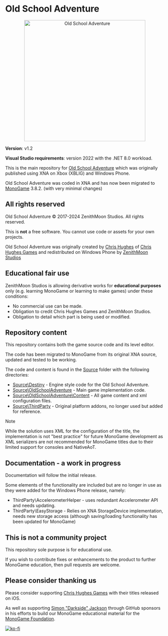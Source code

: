 # Old School Adventure

 <div align="center">
  <img height="384" alt="Old School Adventure" src="https://media.githubusercontent.com/media/ZenithMoonStudios/OldSchoolAdventure/refs/heads/main/Logo.png">
</div>

**Version**: v1.2

**Visual Studio requirements**: version 2022 with the .NET 8.0 workload.

This is the main repository for [Old School Adventure](ms-windows-store://pdp/?productid=9NBLGGH0DLHC&cid=PCCongratsBnr) which was originally published using XNA on Xbox (XBLIG) and Windows Phone.

Old School Adventure was coded in XNA and has now been migrated to [MonoGame](https://monogame.net/) 3.8.2. (with very minimal changes)

## All rights reserved

Old School Adventure © 2017-2024 ZenithMoon Studios. All rights reserved.

This is **not** a free software. You cannot use code or assets for your own projects.

Old School Adventure was originally created by [Chris Hughes](https://x.com/chrishughes2d) of [Chris Hughes Games](https://chrishughes.games/) and redistributed on Windows Phone by [ZenithMoon Studios](https://zenithmoon.com/)

## Educational fair use

ZenithMoon Studios is allowing derivative works for **educational purposes** only (e.g. learning MonoGame or learning to make games) under these conditions:

- No commercial use can be made.
- Obligation to credit Chris Hughes Games and ZenithMoon Studios.
- Obligation to detail which part is being used or modified.

## Repository content

This repository contains both the game source code and its level editor.

The code has been migrated to MonoGame from its original XNA source, updated and tested to be working.

The code and content is found in the [Source](/Source/) folder with the following directories:

- [Source\Destiny](/Source/Destiny/) - Engine style code for the Old School Adventure.
- [Source\OldSchoolAdventure](/Source/OldSchoolAdventure/Source%20Code/) - Main game implementation code.
- [Source\OldSchoolAdventure\Content](/Source/OldSchoolAdventure/Content/) - All game content and xml configuration files.
- [Source\ThirdParty](/Source/ThirdParty/) - Original platform addons, no longer used but added for reference.

> [!NOTE]
> While the solution uses XML for the configuration of the title, the implementation is not "best practice" for future MonoGame development as XML serializers are not recommended for MonoGame titles due to their limited support for consoles and NativeAoT.

## Documentation - a work in progress

Documentation will follow the initial release.

Some elements of the functionality are included but are no longer in use as they were added for the Windows Phone release, namely:

- ThirdParty\AccelerometerHelper - uses redundant Accelerometer API and needs updating.
- ThirdParty\EasyStorage - Relies on XNA StorageDevice implementation, needs new storage access (although saving/loading functionality has been updated for MonoGame)

## This is not a community project

This repository sole purpose is for educational use.

If you wish to contribute fixes or enhancements to the product to further MonoGame education, then pull requests are welcome.

## Please consider thanking us

Please consider supporting [Chris Hughes Games](https://chrishughes.games/) with their titles released on iOS.

As well as supporting [Simon "Darkside" Jackson](https://github.com/sponsors/SimonDarksideJ) through GitHub sponsors in his efforts to build our MonoGame educational material for the [MonoGame Foundation](https://monogame.net/).

[![ko-fi](https://ko-fi.com/img/githubbutton_sm.svg)](https://ko-fi.com/S6S84ZRM4)